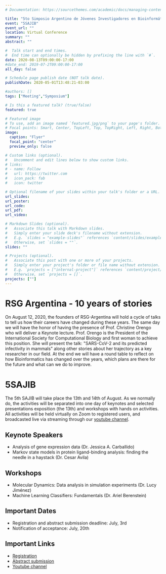 ```yaml
---
# Documentation: https://sourcethemes.com/academic/docs/managing-content/

title: "5to Simposio Argentino de Jóvenes Investigadores en Bioinformática"
event: "5SAJIB"
event_url: ""
location: Virtual Conference 
summary: ""
abstract: ""

#  Talk start and end times.
#  End time can optionally be hidden by prefixing the line with `#`.
date: 2020-08-13T09:00:00-17:00
#date_end: 2019-07-2T09:00:00-17:00
all_day: false

# Schedule page publish date (NOT talk date).
publishDate: 2020-05-01T13:48:21-03:00

#authors: []
tags: ["Meeting","Symposium"]

# Is this a featured talk? (true/false)
featured: true

# Featured image
# To use, add an image named `featured.jpg/png` to your page's folder. 
# Focal points: Smart, Center, TopLeft, Top, TopRight, Left, Right, BottomLeft, Bottom, BottomRight.
image:
  caption: "Flyer"
  focal_point: "center"
  preview_only: false

# Custom links (optional).
#   Uncomment and edit lines below to show custom links.
# links:
# - name: Follow
#   url: https://twitter.com
#   icon_pack: fab
#   icon: twitter

# Optional filename of your slides within your talk's folder or a URL.
url_slides: 
url_poster: 
url_code:
url_pdf:
url_video:

# Markdown Slides (optional).
#   Associate this talk with Markdown slides.
#   Simply enter your slide deck's filename without extension.
#   E.g. `slides = "example-slides"` references `content/slides/example-slides.md`.
#   Otherwise, set `slides = ""`.
slides: ""

# Projects (optional).
#   Associate this post with one or more of your projects.
#   Simply enter your project's folder or file name without extension.
#   E.g. `projects = ["internal-project"]` references `content/project/deep-learning/index.md`.
#   Otherwise, set `projects = []`.
projects: [""]
---
```

# RSG Argentina - 10 years of stories

On August 12, 2020, the founders of RSG-Argentina will hold a cycle of talks to tell us how their careers have changed during these years. The same day we will have the honor of having the presence of Prof. Christine Orengo who will deliver a Keynote lecture. Prof. Orengo is the President of the International Society for Computational Biology and first woman to achieve this position. She will present the talk: "SARS-CoV-2 and its predicted infectivity in mammals" along other stories about her trajectory as a key researcher in our field. At the end we will have a round table to reflect on how Bioinformatics has changed over the years, which plans are there for the future and what can we do to improve.

# 5SAJIB

The 5th SAJIB will take place the 13th and 14th of August. As we normally do, the activities will be separated into one day of keynotes and selected presentations exposition (the 13th) and workshops with hands on activities. All activities will be held virtually on Zoom to registered users, and broadcasted live via streaming through our [youtube channel](https://www.youtube.com/channel/UCVQA_t8dR5xownEu5NI9S0w/featured). 

## Keynote Speakers
- Analysis of gene expression data (Dr. Jessica A. Carballido)
- Markov state models in protein ligand-binding analysis: finding the needle in a haystack (Dr. Cesar Avila)

## Workshops 
- Molecular Dynamics: Data analysis in simulation experiments (Dr. Lucy Jiménez)
- Machine Learning Classifiers: Fundamentals (Dr. Ariel Berenstein)

## Important Dates
- Registration and abstract submission deadline: July, 3rd
- Notification of acceptance: July, 20th

## Important Links
- [Registration](https://forms.gle/FSdMtdFLJWzrZyiK9)
- [Abstract submission](https://forms.gle/DjuEkN65inXukADv5)
- [Youtube channel](https://www.youtube.com/channel/UCVQA_t8dR5xownEu5NI9S0w/featured)